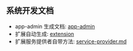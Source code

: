 ## 系统开发文档

- app-admin 生成文档: [app-admin](app-admin.md)
- 扩展自动生成: [extension](extension.md)
- 扩展服务提供者自带方法: [service-provider.md](service-provider.md.md)

